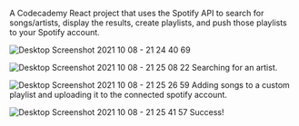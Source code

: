 A Codecademy React project that uses the Spotify API to search for songs/artists, display the results, create playlists, and push those playlists to your Spotify account.

![Desktop Screenshot 2021 10 08 - 21 24 40 69](https://user-images.githubusercontent.com/90225730/136642713-f87f5ada-1c47-4b2a-97bf-c92e8fab3ae7.png)

![Desktop Screenshot 2021 10 08 - 21 25 08 22](https://user-images.githubusercontent.com/90225730/136642717-24a3e65b-871a-46f4-a1c6-432ef1a32c7f.png)
Searching for an artist.

![Desktop Screenshot 2021 10 08 - 21 25 26 59](https://user-images.githubusercontent.com/90225730/136642732-20015017-4076-4bc8-bf72-a46315d8eaa1.png)
Adding songs to a custom playlist and uploading it to the connected spotify account.

![Desktop Screenshot 2021 10 08 - 21 25 41 57](https://user-images.githubusercontent.com/90225730/136642749-28e027e3-d7b1-4901-81ce-d19f2784f4d0.png)
Success!
